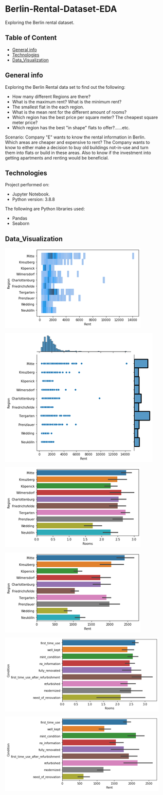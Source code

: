 # Berlin-Rental-Dataset-EDA
Exploring the Berlin rental dataset.

## Table of Content
* [General info](#general-info)
* [Technologies](#technologies)
* [Data_Visualization](#data_Visualization)

## General info
Exploring the Berlin Rental data set to find out the following:
* How many different Regions are there?
* What is the maximum rent? What is the minimum rent?
* The smallest flat in the each region.
* What is the mean rent for the different amount of rooms?
* Which region has the best price per square meter? The cheapest square meter price?
* Which region has the best "in shape" flats to offer?......etc.

Scenario: Company "E" wants to know the rental information in Berlin. Which areas are cheaper and expensive to rent? The Company wants to know to either make a decision to buy old buildings not-in-use and turn them into flats or build in these areas. Also to know if the investment into getting apartments and renting would be beneficial.


## Technologies
Project performed on:
* Jupyter Notebook.
* Python version: 3.8.8

The following are Python libraries used:
- Pandas
- Seaborn

## Data_Visualization

![](Berlin%20Rentals/rr1.png)

![](Berlin%20Rentals/rr2.png)

![](Berlin%20Rentals/roomregion.png)

![](Berlin%20Rentals/roomregion2.png)

![](Berlin%20Rentals/conroom.png)

![](Berlin%20Rentals/conditionrent.png)

